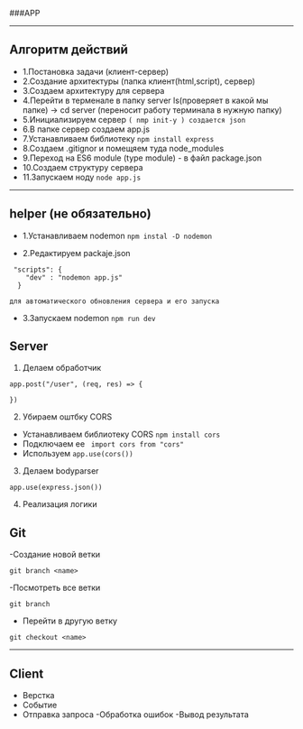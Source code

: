 ###APP

---

## Алгоритм действий

- 1.Постановка задачи (клиент-сервер)
- 2.Создание архитектуры (папка клиент(html,script), сервер)
- 3.Создаем архитектуру для сервера
- 4.Перейти в терменале в папку server ls(проверяет в какой мы папке) -> cd server (переносит работу терминала в нужную папку)
- 5.Инициализируем сервер
  `( nmp init-y ) создается json`
- 6.В папке сервер создаем app.js
- 7.Устанавливаем библиотеку
  `npm install express`
- 8.Создаем .gitignor и помещяем туда node_modules
- 9.Переход на ES6 module (type module) - в файл package.json
- 10.Создаем структуру сервера
- 11.Запускаем ноду
  `node app.js`

---

## helper (не обязательно)

- 1.Устанавливаем nodemon
  `npm instal -D nodemon`

- 2.Редактируем packaje.json

```
 "scripts": {
    "dev" : "nodemon app.js"
  }

для автоматического обновления сервера и его запуска

```

- 3.Запускаем nodemon
  `npm run dev`

## Server

1. Делаем обработчик

```
app.post("/user", (req, res) => {

})

```

2. Убираем оштбку CORS

- Устанавливаем библиотеку CORS
  `npm install cors`
- Подключаем ее
  ` import cors from "cors"`
- Используем 
```app.use(cors())```

3. Делаем  bodyparser

``` app.use(express.json()) ```

4. Реализация логики

## Git

-Создание новой ветки 

```git branch <name>```

-Посмотреть все ветки 

```git branch ```

- Перейти в другую ветку

```git checkout <name>```

---

## Client

- Верстка
- Событие
- Отправка запроса
-Обработка ошибок
-Вывод результата
